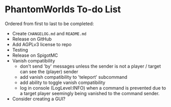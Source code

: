 # PhantomWorlds To-do List
Ordered from first to last to be completed:
* Create `CHANGELOG.md` and `README.md`
* Release on GitHub
* Add AGPLv3 license to repo
* Testing
* Release on SpigotMC
* Vanish compatibility
    * don't send 'by' messages unless the sender is not a player / target can see the (player) sender
    * add vanish compatibility to 'teleport' subcommand
    * add ability to toggle vanish compatibility
    * log in console (LogLevel:INFO) when a command is prevented due to a target player seemingly being vanished to the command sender.
* Consider creating a GUI?